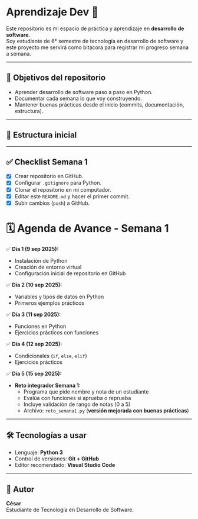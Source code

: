 # Aprendizaje Dev 🚀

Este repositorio es mi espacio de práctica y aprendizaje en **desarrollo de software**.  
Soy estudiante de 6° semestre de tecnología en desarrollo de software y este proyecto me servirá como bitácora para registrar mi progreso semana a semana.

---

## 📌 Objetivos del repositorio
- Aprender desarrollo de software paso a paso en Python.
- Documentar cada semana lo que voy construyendo.
- Mantener buenas prácticas desde el inicio (commits, documentación, estructura).

---

## 📂 Estructura inicial


---

## ✅ Checklist Semana 1
- [x] Crear repositorio en GitHub.
- [x] Configurar `.gitignore` para Python.
- [x] Clonar el repositorio en mi computador.
- [x] Editar este `README.md` y hacer el primer commit.
- [x] Subir cambios (`push`) a GitHub.

# 🗓️ Agenda de Avance - Semana 1

✅ **Día 1 (9 sep 2025):**  
- Instalación de Python  
- Creación de entorno virtual  
- Configuración inicial de repositorio en GitHub  

✅ **Día 2 (10 sep 2025):**  
- Variables y tipos de datos en Python  
- Primeros ejemplos prácticos  

✅ **Día 3 (11 sep 2025):**  
- Funciones en Python  
- Ejercicios prácticos con funciones  

✅ **Día 4 (12 sep 2025):**  
- Condicionales (`if`, `else`, `elif`)  
- Ejercicios prácticos  

✅ **Día 5 (15 sep 2025):**  
- **Reto integrador Semana 1:**  
  - Programa que pide nombre y nota de un estudiante  
  - Evalúa con funciones si aprueba o reprueba  
  - Incluye validación de rango de notas (0 a 5)  
  - Archivo: `reto_semana1.py` (**versión mejorada con buenas prácticas**)  


---

## 🛠️ Tecnologías a usar
- Lenguaje: **Python 3**
- Control de versiones: **Git + GitHub**
- Editor recomendado: **Visual Studio Code**

---

## 👤 Autor
**César**  
Estudiante de Tecnología en Desarrollo de Software.
